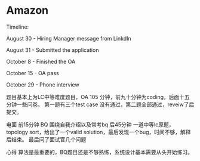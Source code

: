 # Amazon

Timeline:

August 30 - Hiring Manager message from LinkdIn

August 31 - Submitted the application

October 8 - Finished the OA 

October 15 - OA pass 

October 29 - Phone interview 


题目基本上为LC中等难度题目，OA 105 分钟，前九十分钟为coding，后面十五分钟一些问卷。
第一题有三个test case 没有通过，第二题全部通过，reveiw了后提交。


电面
前15分钟 BQ 围绕自我介绍以及常考bq
后45分钟 一道中等lc原题，topology sort，给出了一个valid solution，最后发现一个bug，时间不够，解释后结束。
最后问了面试官几个问题

心得
算法是最重要的，BQ题目还是不够熟练，系统设计基本需要从头开始练习。